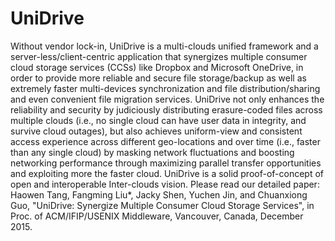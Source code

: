 # UniDrive
Without vendor lock-in, UniDrive is a multi-clouds unified framework and a server-less/client-centric application that synergizes multiple consumer cloud storage services (CCSs) like Dropbox and Microsoft OneDrive, in order to provide more reliable and secure file storage/backup as well as extremely faster multi-devices synchronization and file distribution/sharing and even convenient file migration services.
UniDrive not only enhances the reliability and security by judiciously distributing erasure-coded files across multiple clouds (i.e., no single cloud can have user data in integrity, and survive cloud outages), but also achieves uniform-view and consistent access experience across different geo-locations and over time (i.e., faster than any single cloud) by masking network fluctuations and boosting networking performance through maximizing parallel transfer opportunities and exploiting more the faster cloud.
UniDrive is a solid proof-of-concept of open and interoperable Inter-clouds vision.
Please read our detailed paper: Haowen Tang, Fangming Liu*, Jacky Shen, Yuchen Jin, and Chuanxiong Guo, "UniDrive: Synergize Multiple Consumer Cloud Storage Services", in Proc. of ACM/IFIP/USENIX Middleware, Vancouver, Canada, December 2015.
